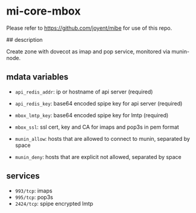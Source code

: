 mi-core-mbox
============

Please refer to https://github.com/joyent/mibe for use of this repo.

## description

Create zone with dovecot as imap and pop service, monitored via munin-node.

## mdata variables

- `api_redis_addr`: ip or hostname of api server (required)
- `api_redis_key`: base64 encoded spipe key for api server (required)
- `mbox_lmtp_key`: base64 encoded spipe key for lmtp (required)
- `mbox_ssl`: ssl cert, key and CA for imaps and pop3s in pem format

- `munin_allow`: hosts that are allowed to connect to munin, separated by space
- `munin_deny`: hosts that are explicit not allowed, separated by space

## services

- `993/tcp`: imaps
- `995/tcp`: pop3s
- `2424/tcp`: spipe encrypted lmtp
